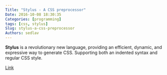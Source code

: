 ```yaml
---
Title: "Stylus - A CSS preprocessor"
Date: 2016-10-08 18:30:35
Categories: [programming]
tags: [css, stylus]
Slug: stylus-a-css-preprocessor
Authors: sedlav
---
```


**Stylus** is a revolutionary new language, providing an efficient, dynamic, and expressive way to generate CSS. Supporting both an indented syntax and regular CSS style.

[Link](http://stylus-lang.com/)
